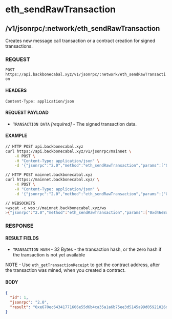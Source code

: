 # eth_sendRawTransaction

## /v1/jsonrpc/:network/eth_sendRawTransaction

Creates new message call transaction or a contract creation for signed
transactions.

### REQUEST

`POST https://api.backbonecabal.xyz/v1/jsonrpc/:network/eth_sendRawTransaction`

#### HEADERS

`Content-Type: application/json`

#### REQUEST PAYLOAD

- `TRANSACTION DATA` _[required]_ - The signed transaction data.

#### EXAMPLE

```bash
// HTTP POST api.backbonecabal.xyz
curl https://api.backbonecabal.xyz/v1/jsonrpc/mainnet \
    -X POST \
    -H "Content-Type: application/json" \
    -d '{"jsonrpc":"2.0","method":"eth_sendRawTransaction","params":["0xd46e8dd67c5d32be8d46e8dd67c5d32be8058bb8eb970870f072445675058bb8eb970870f072445675"],"id":1}'

// HTTP POST mainnet.backbonecabal.xyz
curl https://mainnet.backbonecabal.xyz/ \
    -X POST \
    -H "Content-Type: application/json" \
    -d '{"jsonrpc":"2.0","method":"eth_sendRawTransaction","params":["0xd46e8dd67c5d32be8d46e8dd67c5d32be8058bb8eb970870f072445675058bb8eb970870f072445675"],"id":1}'

// WEBSOCKETS
>wscat -c wss://mainnet.backbonecabal.xyz/ws
>{"jsonrpc":"2.0","method":"eth_sendRawTransaction","params":["0xd46e8dd67c5d32be8d46e8dd67c5d32be8058bb8eb970870f072445675058bb8eb970870f072445675"],"id":1}
```

### RESPONSE

#### RESULT FIELDS

- `TRANSACTION HASH` - 32 Bytes - the transaction hash, or the zero hash if the
  transaction is not yet available

NOTE - Use `eth_getTransactionReceipt` to get the contract address, after the
transaction was mined, when you created a contract.

#### BODY

```json
{
  "id": 1,
  "jsonrpc": "2.0",
  "result": "0xe670ec64341771606e55d6b4ca35a1a6b75ee3d5145a99d05921026d1527331"
}
```

